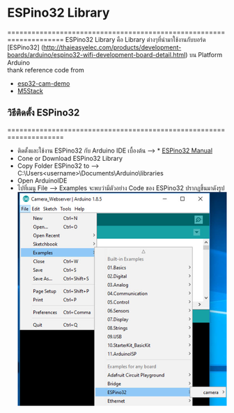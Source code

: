 # ESPino32 Library 
====================================================================
ESPino32 Library คือ Library ต่างๆที่นำมาใช้งานกับบอร์ด [ESPino32] (http://thaieasyelec.com/products/development-boards/arduino/espino32-wifi-development-board-detail.html) บน Platform Arduino  
thank reference code from
* [esp32-cam-demo](https://github.com/igrr/esp32-cam-demo)
* [M5Stack](https://github.com/m5stack/M5Stack)

## วิธีติดตั้ง ESPino32
====================================================================   
*   ติดตั้งและใช้งาน ESPino32 กับ Arduino IDE เบื้องต้น --> * [ESPino32 Manual](http://thaieasyelec.com/downloads/ETEE061/ESPino32_User_Manual_TH.pdf)
* Cone or Download  ESPino32 Library 
* Copy Folder ESPino32 to --> C:\Users\<username>\Documents\Arduino\libraries
* Open ArduinoIDE 
* ไปที่เมนู File --> Examples จะพบว่ามีตัวอย่าง Code ของ ESPino32 ปรากฏขึ้นมาดังรูป
![Pin Functions](docs/pic_example_file.jpg)
